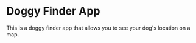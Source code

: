 <!--- Write A read me file -->

# Doggy Finder App
<!--- write a short description -->
This is a doggy finder app that allows you to see your dog's location on a map.
